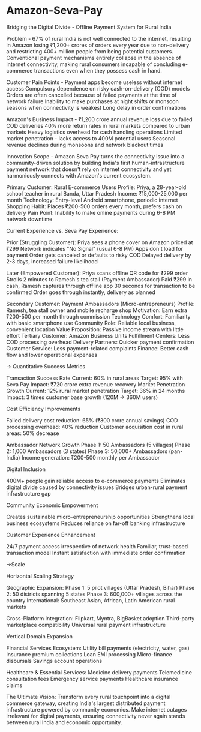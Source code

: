 # Amazon-Seva-Pay
Bridging the Digital Divide - Offline Payment System for Rural India

Problem - 67% of rural India is not well connected to the internet, resulting in Amazon losing ₹1,200+ crores of orders every year due to non-delivery and restricting 400+ million people from being potential customers. Conventional payment mechanisms entirely collapse in the absence of internet connectivity, making rural consumers incapable of concluding e-commerce transactions even when they possess cash in hand.

Customer Pain Points -
Payment apps become useless without internet access
Compulsory dependence on risky cash-on-delivery (COD) models
Orders are often cancelled because of failed payments at the time of network failure
Inability to make purchases at night shifts or monsoon seasons when connectivity is weakest
Long delay in order confirmations

Amazon's Business Impact -
₹1,200 crore annual revenue loss due to failed COD deliveries
40% more return rates in rural markets compared to urban markets
Heavy logistics overhead for cash handling operations
Limited market penetration - lacks access to 400M potential users
Seasonal revenue declines during monsoons and network blackout times

Innovation Scope -
Amazon Seva Pay turns the connectivity issue into a community-driven solution by building India's first human-infrastructure payment network that doesn't rely on internet connectivity and yet harmoniously connects with Amazon's current ecosystem.

Primary Customer: Rural E-commerce Users
Profile: Priya, a 28-year-old school teacher in rural Banda, Uttar Pradesh
Income: ₹15,000-25,000 per month
Technology: Entry-level Android smartphone, periodic internet
Shopping Habit: Places ₹200-500 orders every month, prefers cash on delivery
Pain Point: Inability to make online payments during 6-8 PM network downtime

Current Experience vs. Seva Pay Experience:

Prior (Struggling Customer):
Priya sees a phone cover on Amazon priced at ₹299
Network indicates "No Signal" (usual 6-8 PM)
Apps don't load for payment
Order gets canceled or defaults to risky COD
Delayed delivery by 2-3 days, increased failure likelihood

Later (Empowered Customer):
Priya scans offline QR code for ₹299 order
Strolls 2 minutes to Ramesh's tea stall (Payment Ambassador)
Paid ₹299 in cash, Ramesh captures through offline app
30 seconds for transaction to be confirmed
Order goes through instantly, delivery as planned

Secondary Customer: Payment Ambassadors (Micro-entrepreneurs)
Profile: Ramesh, tea stall owner and mobile recharge shop
Motivation: Earn extra ₹200-500 per month through commission
Technology Comfort: Familiarity with basic smartphone use
Community Role: Reliable local business, convenient location
Value Proposition: Passive income stream with little effort
Tertiary Customer: Amazon Business Units
Fulfillment Centers: Less COD processing overhead
Delivery Partners: Quicker payment confirmation
Customer Service: Less payment-related complaints
Finance: Better cash flow and lower operational expenses

-> Quantitative Success Metrics

Transaction Success Rate
Current: 60% in rural areas
Target: 95% with Seva Pay
Impact: ₹720 crore extra revenue recovery
Market Penetration Growth
Current: 12% rural market penetration
Target: 36% in 24 months
Impact: 3 times customer base growth (120M → 360M users)

Cost Efficiency Improvements

Failed delivery cost reduction: 65% (₹300 crore annual savings)
COD processing overhead: 40% reduction
Customer acquisition cost in rural areas: 50% decrease

Ambassador Network Growth
Phase 1: 50 Ambassadors (5 villages)
Phase 2: 1,000 Ambassadors (3 states)
Phase 3: 50,000+ Ambassadors (pan-India)
Income generation: ₹200-500 monthly per Ambassador

Digital Inclusion

400M+ people gain reliable access to e-commerce payments
Eliminates digital divide caused by connectivity issues
Bridges urban-rural payment infrastructure gap

Community Economic Empowerment

Creates sustainable micro-entrepreneurship opportunities
Strengthens local business ecosystems
Reduces reliance on far-off banking infrastructure

Customer Experience Enhancement

24/7 payment access irrespective of network health
Familiar, trust-based transaction model
Instant satisfaction with immediate order confirmation

->Scale

Horizontal Scaling Strategy

Geographic Expansion:
Phase 1: 5 pilot villages (Uttar Pradesh, Bihar)
Phase 2: 50 districts spanning 5 states
Phase 3: 600,000+ villages across the country
International: Southeast Asian, African, Latin American rural markets

Cross-Platform Integration:
Flipkart, Myntra, BigBasket adoption
Third-party marketplace compatibility
Universal rural payment infrastructure

Vertical Domain Expansion

Financial Services Ecosystem:
Utility bill payments (electricity, water, gas)
Insurance premium collections
Loan EMI processing
Micro-finance disbursals
Savings account operations

Healthcare & Essential Services:
Medicine delivery payments
Telemedicine consultation fees
Emergency service payments
Healthcare insurance claims

The Ultimate Vision: Transform every rural touchpoint into a digital commerce gateway, creating India's largest distributed payment infrastructure powered by community economics. Make internet outages irrelevant for digital payments, ensuring connectivity never again stands between rural India and economic opportunity.
